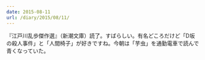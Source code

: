 ```yaml
---
date: 2015-08-11
url: /diary/2015/08/11/
---
```


『江戸川乱歩傑作選』（新潮文庫）読了。すばらしい。有名どころだけど「D坂の殺人事件」と「人間椅子」が好きですね。今朝は「芋虫」を通勤電車で読んで青くなっていた。